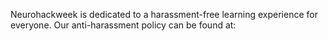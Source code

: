 
Neurohackweek is dedicated to a harassment-free learning experience for everyone. Our anti-harassment policy can be found at:
